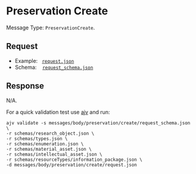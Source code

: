 # Preservation Create

Message Type: `PreservationCreate`.

## Request

- Example:&nbsp;&nbsp;&nbsp;[`request.json`](request.json)
- Schema:&nbsp;&nbsp;&nbsp;&nbsp;[`request_schema.json`](request_schema.json)

## Response

N/A.


For a quick validation test use [ajv](https://github.com/epoberezkin/ajv) and run:
```
ajv validate -s messages/body/preservation/create/request_schema.json \
-r schemas/research_object.json \
-r schemas/types.json \
-r schemas/enumeration.json \
-r schemas/material_asset.json \
-r schemas/intellectual_asset.json \
-r schemas/resourceTypes/information_package.json \
-d messages/body/preservation/create/request.json
```

